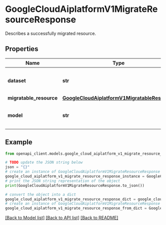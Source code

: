 # GoogleCloudAiplatformV1MigrateResourceResponse

Describes a successfully migrated resource.

## Properties

Name | Type | Description | Notes
------------ | ------------- | ------------- | -------------
**dataset** | **str** | Migrated Dataset&#39;s resource name. | [optional] 
**migratable_resource** | [**GoogleCloudAiplatformV1MigratableResource**](GoogleCloudAiplatformV1MigratableResource.md) |  | [optional] 
**model** | **str** | Migrated Model&#39;s resource name. | [optional] 

## Example

```python
from openapi_client.models.google_cloud_aiplatform_v1_migrate_resource_response import GoogleCloudAiplatformV1MigrateResourceResponse

# TODO update the JSON string below
json = "{}"
# create an instance of GoogleCloudAiplatformV1MigrateResourceResponse from a JSON string
google_cloud_aiplatform_v1_migrate_resource_response_instance = GoogleCloudAiplatformV1MigrateResourceResponse.from_json(json)
# print the JSON string representation of the object
print(GoogleCloudAiplatformV1MigrateResourceResponse.to_json())

# convert the object into a dict
google_cloud_aiplatform_v1_migrate_resource_response_dict = google_cloud_aiplatform_v1_migrate_resource_response_instance.to_dict()
# create an instance of GoogleCloudAiplatformV1MigrateResourceResponse from a dict
google_cloud_aiplatform_v1_migrate_resource_response_from_dict = GoogleCloudAiplatformV1MigrateResourceResponse.from_dict(google_cloud_aiplatform_v1_migrate_resource_response_dict)
```
[[Back to Model list]](../README.md#documentation-for-models) [[Back to API list]](../README.md#documentation-for-api-endpoints) [[Back to README]](../README.md)


